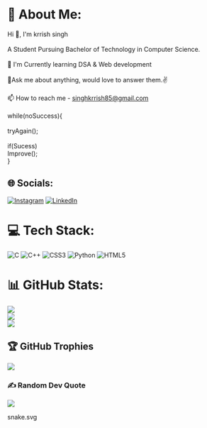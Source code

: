 # 💫 About Me:
Hi 👋, I'm krrish singh <br><br>A Student Pursuing Bachelor of Technology in Computer Science.<br><br>🌱 I'm Currently learning DSA & Web development<br><br>💬Ask me about anything, would love to answer them.✌<br><br>📫 How to reach me - singhkrrish85@gmail.com<br><br>while(noSuccess){<br><br>   tryAgain();<br><br>   if(Sucess)<br>        Improve();<br>}


## 🌐 Socials:
[![Instagram](https://img.shields.io/badge/Instagram-%23E4405F.svg?logo=Instagram&logoColor=white)](https://instagram.com/krrish.sings) [![LinkedIn](https://img.shields.io/badge/LinkedIn-%230077B5.svg?logo=linkedin&logoColor=white)](https://linkedin.com/in/https://www.linkedin.com/in/krrish-singh-480b9b220/) 

# 💻 Tech Stack:
![C](https://img.shields.io/badge/c-%2300599C.svg?style=for-the-badge&logo=c&logoColor=white) ![C++](https://img.shields.io/badge/c++-%2300599C.svg?style=for-the-badge&logo=c%2B%2B&logoColor=white) ![CSS3](https://img.shields.io/badge/css3-%231572B6.svg?style=for-the-badge&logo=css3&logoColor=white) ![Python](https://img.shields.io/badge/python-3670A0?style=for-the-badge&logo=python&logoColor=ffdd54) ![HTML5](https://img.shields.io/badge/html5-%23E34F26.svg?style=for-the-badge&logo=html5&logoColor=white)
# 📊 GitHub Stats:
![](https://github-readme-stats.vercel.app/api?username=KRRISHSINGH08&theme=radical&hide_border=false&include_all_commits=true&count_private=false)<br/>
![](https://github-readme-streak-stats.herokuapp.com/?user=KRRISHSINGH08&theme=radical&hide_border=false)<br/>
![](https://github-readme-stats.vercel.app/api/top-langs/?username=KRRISHSINGH08&theme=radical&hide_border=false&include_all_commits=true&count_private=false&layout=compact)

## 🏆 GitHub Trophies
![](https://github-profile-trophy.vercel.app/?username=KRRISHSINGH08&theme=radical&no-frame=false&no-bg=true&margin-w=4)

### ✍️ Random Dev Quote
![](https://quotes-github-readme.vercel.app/api?type=horizontal&theme=radical)

snake.svg
